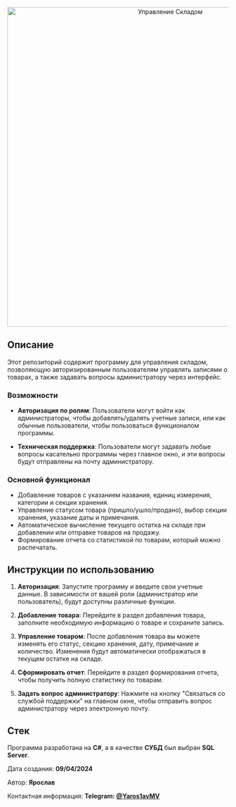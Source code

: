 
<p align="center">
  <img src="https://i.ibb.co/P1vmwqQ/wired-gradient-153-bar-chart.gif" alt="Управление Складом" width="726">
</p>

## Описание

Этот репозиторий содержит программу для управления складом, позволяющую авторизированным пользователям управлять записями о товарах, а также задавать вопросы администратору через интерфейс.

### Возможности

- **Авторизация по ролям**: Пользователи могут войти как администраторы, чтобы добавлять/удалять учетные записи, или как обычные пользователи, чтобы пользоваться функционалом программы.
  
- **Техническая поддержка**: Пользователи могут задавать любые вопросы касательно программы через главное окно, и эти вопросы будут отправлены на почту администратору.

### Основной функционал

- Добавление товаров с указанием названия, единиц измерения, категории и секции хранения.
- Управление статусом товара (пришло/ушло/продано), выбор секции хранения, указание даты и примечания.
- Автоматическое вычисление текущего остатка на складе при добавлении или отправке товаров на продажу.
- Формирование отчета со статистикой по товарам, который можно распечатать.

## Инструкции по использованию

1. **Авторизация**: Запустите программу и введите свои учетные данные. В зависимости от вашей роли (администратор или пользователь), будут доступны различные функции.

2. **Добавление товара**: Перейдите в раздел добавления товара, заполните необходимую информацию о товаре и сохраните запись.

3. **Управление товаром**: После добавления товара вы можете изменять его статус, секцию хранения, дату, примечание и количество. Изменения будут автоматически отображаться в текущем остатке на складе.

4. **Сформировать отчет**: Перейдите в раздел формирования отчета, чтобы получить полную статистику по товарам.

5. **Задать вопрос администратору**: Нажмите на кнопку "Связаться со службой поддержки" на главном окне, чтобы отправить вопрос администратору через электронную почту.

## Стек

Программа разработана на **C#**, а в качестве **СУБД** был выбран **SQL Server**.

Дата создания: **09/04/2024**

Автор: **Ярослав**

Контактная информация: **Telegram: [@Yaros1avMV](https://t.me/Yaros1avMV)**
